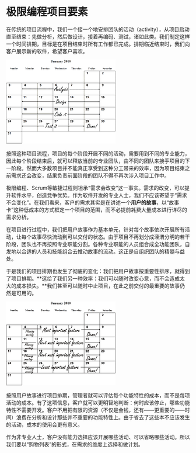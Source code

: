# 极限编程项目要素

在传统的项目流程中，我们一个接一个地安排团队的活动（activity），从项目启动直至结束：先做分析，然后做设计，接着再编码、测试，诸如此类。我们制定这样一个时间排期，目标是在项目结束时所有工作都已完成。排期临近结束时，我们向客户展示新的软件，希望客户喜欢。

<img src='../../images/scheduleActivities.gif' >

按照这种项目流程，项目的每个阶段开展不同的活动，需要用到不同的专业能力，因此每个阶段结束后，就可以释放当前的专业团队，由不同的团队来接手项目的下一阶段。然而大多数项目并不能真正享受到这种分工带来的效率，因为项目结束之前需求还会改变，结果负责前面阶段的团队不得不再次涉入项目工作中。

极限编程、Scrum等敏捷过程则坦承“需求会改变”这一事实。需求的改变，可以提升软件水平，创造竞争优势。作为软件开发的专业人士，我们不应该寄望于“需求不会变化”。在我们看来，客户的需求其实是在讲述一个**用户的故事**，以“故事卡”这种低成本的方式框定一个项目的范围，而不必提前耗费大量成本进行详尽的需求分析。

在项目进行过程中，我们把用户故事作为基本单元，针对每个故事依次开展所有活动，让每个故事尽快流动到可以交付的状态。由于项目不再划分成泾渭分明的若干阶段，团队也不再按照专业职能分割。各种专业职能的人员组合成全功能团队，自发地以合适的人员和技能组合去推动故事的流动。这正是自组织团队的精髓与益处。

于是我们的项目排期也发生了彻底的变化：我们把用户故事按重要性排序，就得到了项目排期。**这给了我们另一种效率：我们可以随时改变心意，而不会造成太大的成本损失。**我们甚至可以随时中止项目，在此之前交付的最重要的故事仍然是可用的。

<img src='../../images/scheduleFeatures.gif' >

按照用户故事进行项目排期，管理者就可以评估每个功能特性的成本，而不是每项活动的成本。有了这项信息，客户就可以更明智地判断：何时应该停止，哪些功能特性不需要开发。客户不用把有限的资源（不仅是金钱，还有——更重要的——时间）浪费在分析和设计那些并不重要的功能特性上。由于省去了这些本不应该发生的活动，成本的使用会更有意义。

作为非专业人士，客户没有能力选择应该开展哪些活动、可以省略哪些活动。所以我们要以“购物列表”的形式，在需求的维度上选择和做计划。
